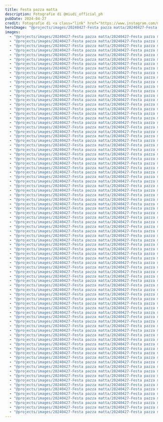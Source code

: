 ```yaml
---
title: Festa pazza matta
description: Fotografie di @miudi_official_ph
pubDate: 2024-04-27
credit: Fotografie di <a class="link" href="https://www.instagram.com/miudi_official_ph/">@miudi_official_ph</a>
heroImage: "@projects/images/20240427-Festa pazza matta/20240427-Festa pazza matta_hero.jpg"
images:
  - "@projects/images/20240427-Festa pazza matta/20240427-Festa pazza matta_1.jpg"
  - "@projects/images/20240427-Festa pazza matta/20240427-Festa pazza matta_2.jpg"
  - "@projects/images/20240427-Festa pazza matta/20240427-Festa pazza matta_3.jpg"
  - "@projects/images/20240427-Festa pazza matta/20240427-Festa pazza matta_4.jpg"
  - "@projects/images/20240427-Festa pazza matta/20240427-Festa pazza matta_5.jpg"
  - "@projects/images/20240427-Festa pazza matta/20240427-Festa pazza matta_6.jpg"
  - "@projects/images/20240427-Festa pazza matta/20240427-Festa pazza matta_7.jpg"
  - "@projects/images/20240427-Festa pazza matta/20240427-Festa pazza matta_8.jpg"
  - "@projects/images/20240427-Festa pazza matta/20240427-Festa pazza matta_9.jpg"
  - "@projects/images/20240427-Festa pazza matta/20240427-Festa pazza matta_10.jpg"
  - "@projects/images/20240427-Festa pazza matta/20240427-Festa pazza matta_11.jpg"
  - "@projects/images/20240427-Festa pazza matta/20240427-Festa pazza matta_12.jpg"
  - "@projects/images/20240427-Festa pazza matta/20240427-Festa pazza matta_13.jpg"
  - "@projects/images/20240427-Festa pazza matta/20240427-Festa pazza matta_14.jpg"
  - "@projects/images/20240427-Festa pazza matta/20240427-Festa pazza matta_15.jpg"
  - "@projects/images/20240427-Festa pazza matta/20240427-Festa pazza matta_16.jpg"
  - "@projects/images/20240427-Festa pazza matta/20240427-Festa pazza matta_17.jpg"
  - "@projects/images/20240427-Festa pazza matta/20240427-Festa pazza matta_18.jpg"
  - "@projects/images/20240427-Festa pazza matta/20240427-Festa pazza matta_19.jpg"
  - "@projects/images/20240427-Festa pazza matta/20240427-Festa pazza matta_20.jpg"
  - "@projects/images/20240427-Festa pazza matta/20240427-Festa pazza matta_21.jpg"
  - "@projects/images/20240427-Festa pazza matta/20240427-Festa pazza matta_22.jpg"
  - "@projects/images/20240427-Festa pazza matta/20240427-Festa pazza matta_23.jpg"
  - "@projects/images/20240427-Festa pazza matta/20240427-Festa pazza matta_24.jpg"
  - "@projects/images/20240427-Festa pazza matta/20240427-Festa pazza matta_25.jpg"
  - "@projects/images/20240427-Festa pazza matta/20240427-Festa pazza matta_26.jpg"
  - "@projects/images/20240427-Festa pazza matta/20240427-Festa pazza matta_27.jpg"
  - "@projects/images/20240427-Festa pazza matta/20240427-Festa pazza matta_28.jpg"
  - "@projects/images/20240427-Festa pazza matta/20240427-Festa pazza matta_29.jpg"
  - "@projects/images/20240427-Festa pazza matta/20240427-Festa pazza matta_30.jpg"
  - "@projects/images/20240427-Festa pazza matta/20240427-Festa pazza matta_31.jpg"
  - "@projects/images/20240427-Festa pazza matta/20240427-Festa pazza matta_32.jpg"
  - "@projects/images/20240427-Festa pazza matta/20240427-Festa pazza matta_33.jpg"
  - "@projects/images/20240427-Festa pazza matta/20240427-Festa pazza matta_34.jpg"
  - "@projects/images/20240427-Festa pazza matta/20240427-Festa pazza matta_35.jpg"
  - "@projects/images/20240427-Festa pazza matta/20240427-Festa pazza matta_36.jpg"
  - "@projects/images/20240427-Festa pazza matta/20240427-Festa pazza matta_37.jpg"
  - "@projects/images/20240427-Festa pazza matta/20240427-Festa pazza matta_38.jpg"
  - "@projects/images/20240427-Festa pazza matta/20240427-Festa pazza matta_39.jpg"
  - "@projects/images/20240427-Festa pazza matta/20240427-Festa pazza matta_40.jpg"
  - "@projects/images/20240427-Festa pazza matta/20240427-Festa pazza matta_41.jpg"
  - "@projects/images/20240427-Festa pazza matta/20240427-Festa pazza matta_42.jpg"
  - "@projects/images/20240427-Festa pazza matta/20240427-Festa pazza matta_43.jpg"
  - "@projects/images/20240427-Festa pazza matta/20240427-Festa pazza matta_44.jpg"
  - "@projects/images/20240427-Festa pazza matta/20240427-Festa pazza matta_45.jpg"
  - "@projects/images/20240427-Festa pazza matta/20240427-Festa pazza matta_46.jpg"
  - "@projects/images/20240427-Festa pazza matta/20240427-Festa pazza matta_47.jpg"
  - "@projects/images/20240427-Festa pazza matta/20240427-Festa pazza matta_48.jpg"
  - "@projects/images/20240427-Festa pazza matta/20240427-Festa pazza matta_49.jpg"
  - "@projects/images/20240427-Festa pazza matta/20240427-Festa pazza matta_50.jpg"
  - "@projects/images/20240427-Festa pazza matta/20240427-Festa pazza matta_51.jpg"
  - "@projects/images/20240427-Festa pazza matta/20240427-Festa pazza matta_52.jpg"
  - "@projects/images/20240427-Festa pazza matta/20240427-Festa pazza matta_53.jpg"
  - "@projects/images/20240427-Festa pazza matta/20240427-Festa pazza matta_54.jpg"
  - "@projects/images/20240427-Festa pazza matta/20240427-Festa pazza matta_55.jpg"
  - "@projects/images/20240427-Festa pazza matta/20240427-Festa pazza matta_56.jpg"
  - "@projects/images/20240427-Festa pazza matta/20240427-Festa pazza matta_57.jpg"
  - "@projects/images/20240427-Festa pazza matta/20240427-Festa pazza matta_58.jpg"
  - "@projects/images/20240427-Festa pazza matta/20240427-Festa pazza matta_59.jpg"
  - "@projects/images/20240427-Festa pazza matta/20240427-Festa pazza matta_60.jpg"
  - "@projects/images/20240427-Festa pazza matta/20240427-Festa pazza matta_61.jpg"
  - "@projects/images/20240427-Festa pazza matta/20240427-Festa pazza matta_62.jpg"
  - "@projects/images/20240427-Festa pazza matta/20240427-Festa pazza matta_63.jpg"
  - "@projects/images/20240427-Festa pazza matta/20240427-Festa pazza matta_64.jpg"
  - "@projects/images/20240427-Festa pazza matta/20240427-Festa pazza matta_65.jpg"
  - "@projects/images/20240427-Festa pazza matta/20240427-Festa pazza matta_66.jpg"
  - "@projects/images/20240427-Festa pazza matta/20240427-Festa pazza matta_67.jpg"
  - "@projects/images/20240427-Festa pazza matta/20240427-Festa pazza matta_68.jpg"
  - "@projects/images/20240427-Festa pazza matta/20240427-Festa pazza matta_69.jpg"
  - "@projects/images/20240427-Festa pazza matta/20240427-Festa pazza matta_70.jpg"
  - "@projects/images/20240427-Festa pazza matta/20240427-Festa pazza matta_71.jpg"
  - "@projects/images/20240427-Festa pazza matta/20240427-Festa pazza matta_72.jpg"
  - "@projects/images/20240427-Festa pazza matta/20240427-Festa pazza matta_73.jpg"
  - "@projects/images/20240427-Festa pazza matta/20240427-Festa pazza matta_74.jpg"
  - "@projects/images/20240427-Festa pazza matta/20240427-Festa pazza matta_75.jpg"
  - "@projects/images/20240427-Festa pazza matta/20240427-Festa pazza matta_76.jpg"
  - "@projects/images/20240427-Festa pazza matta/20240427-Festa pazza matta_77.jpg"
  - "@projects/images/20240427-Festa pazza matta/20240427-Festa pazza matta_78.jpg"
  - "@projects/images/20240427-Festa pazza matta/20240427-Festa pazza matta_79.jpg"
  - "@projects/images/20240427-Festa pazza matta/20240427-Festa pazza matta_80.jpg"
  - "@projects/images/20240427-Festa pazza matta/20240427-Festa pazza matta_81.jpg"
  - "@projects/images/20240427-Festa pazza matta/20240427-Festa pazza matta_82.jpg"
  - "@projects/images/20240427-Festa pazza matta/20240427-Festa pazza matta_83.jpg"
  - "@projects/images/20240427-Festa pazza matta/20240427-Festa pazza matta_84.jpg"
---
```

